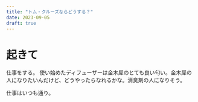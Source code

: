 ```yaml
---
title: "トム・クルーズならどうする？"
date: 2023-09-05
draft: true
---
```


# 起きて
仕事をする。
使い始めたディフューザーは金木犀のとても良い匂い。金木犀の人になりたいんだけど、どうやったらなれるかな。消臭剤の人になりそう。

仕事はいつも通り。